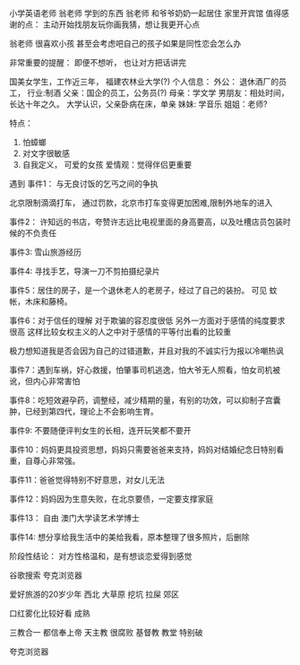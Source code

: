 小学英语老师 翁老师 学到的东西
翁老师 和爷爷奶奶一起居住
家里开宾馆
值得感谢的点：
主动开始找朋友玩你画我猜，想让我更开心点


翁老师 很喜欢小孩 甚至会考虑吧自己的孩子如果是同性恋会怎么办


非常重要的提醒：
即便不想听， 也让对方把话讲完




国美女学生，工作近三年， 福建农林业大学(?)
个人信息：
外公： 退休酒厂的员工， 行业:制酒
父亲：国企的员工，公务员(?)
母亲：学文学
男朋友：相处时间， 长达十年之久。 大学认识，父亲卧病在床，单亲
妹妹: 学音乐
姐姐：老师?


特点：
1. 怕蟑螂
2. 对文字很敏感
3. 自我定义， 可爱的女孩
爱情观：觉得伴侣更重要

遇到
事件1： 与无良讨饭的乞丐之间的争执

北京限制滴滴打车， 通过罚款，北京市打车变得更加困难,限制外地车的进入

事件2： 许知远的书店，夸赞许志远比电视里面的身高要高，以及吐槽店员包装时候的不负责任

事件3: 雪山旅游经历

事件4: 寻找手艺，导演一刀不剪拍摄纪录片

事件5：居住的房子，是一个退休老人的老房子，经过了自己的装扮。 可见 蚊帐，木床和藤椅。

事件6：对于信任的理解
对于欺骗的容忍度很低
另外一方面对于感情的纯度要求很高
这样比较女权主义的人之中对于感情的平等付出看的比较重

极力想知道我是否会因为自己的过错道歉，并且对我的不诚实行为报以冷嘲热讽

事件7：遇到车祸，好心救援，怕肇事司机逃逸，怕大爷无人照看，怕女司机被讹，但内心非常害怕

事件8：吃短效避孕药，调整经，减少精期的量，有别的功效，可以抑制子宫囊肿，已经到第四代，理论上不会影响生育。

事件9: 不要随便评判女生的长相，连开玩笑都不要开

事件10：妈妈更具投资思想，妈妈只需要爸爸来支持，妈妈对结婚纪念日特别看重，自尊心非常强。

事件11：爸爸觉得特别不好意思，对女儿无法

事件12：妈妈因为生意失败，在北京要债，一定要支撑家庭

事件13： 自由
澳门大学读艺术学博士

事件14: 想分享给我生活中的美给我看，原本整理了很多照片，后删除

阶段性结论： 对方性格温和，是有想谈恋爱得到感觉





谷歌搜索
夸克浏览器


爱好旅游的20岁少年
西北  大草原 挖坑 拉屎
郊区



口红雾化比较好看 成熟



三教合一 都信奉上帝   天主教 很腐败 
基督教 教堂 特别破


夸克浏览器




